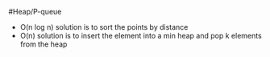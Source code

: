#Heap/P-queue
- O(n log n) solution is to sort the points by distance
- O(n) solution is to insert the element into a min heap and pop k elements from the heap